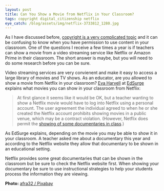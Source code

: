 ```yaml
---
layout: post
title: Can You Show a Movie from Netflix in Your Classroom?
tags: copyright digital_citizenship netflix
eye_catch: /blog/assets/img/netflix-3733812_1280.jpg
---
```


As I have discussed before, [copyright is a very complicated topic](https://www.eddiecmurray.com/blog/2019/10/07/houston_isd_fined_92_million_for_copyright_violation/) and it can be confusing to know when you have permission to use content in your classroom.  One of the questions I receive a few times a year is if teachers can show a movie from a video streaming service like Netflix or Amazon Prime in their classroom.  The short answer is maybe, but you will need to do some research before you can be sure.

<!--more-->

Video streaming services are very convienent and make it easy to access a large library of movies and TV shows.  As an educator, are you allowed to show a movie from Netflix in your classroom?  [Eva Harvell](https://twitter.com/techie_teach) at [EdSurge](https://www.edsurge.com/) explains what movies you can show in your classroom from Netflix:

> At first glance it seems like it would be OK, but a teacher wanting to show a Netflix movie would have to log into Netflix using a personal account. The user agreement the individual agreed to when he or she created the Netflix account prohibits showing movies in a public venue, which may be a contract violation. (However, Netflix does permit the [showing of some documentaries in class](https://help.netflix.com/en/node/57695).)

As EdSurge explains, depending on the movie you may be able to show it in your classroom.  A teacher asked me about a documentary this year and according to the Netflix website they allow that documentary to be shown in an educational setting.

Netflix provides some great documentaries that can be shown in the classroom but be sure to check the Netflix website first.  When showing your documentary be sure to use instructional strategies to help your students process the information they are viewing.

**Photo:** [afra32 / Pixabay](https://pixabay.com/photos/netflix-peliculas-youtube-digital-3733812/)